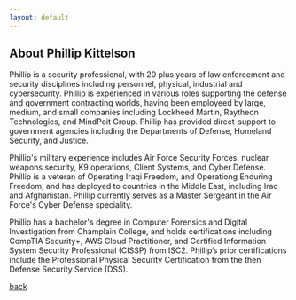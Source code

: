 ```yaml
---
layout: default
---
```


## About Phillip Kittelson

Phillip is a security professional, with 20 plus years of law enforcement and security disciplines including personnel, physical, industrial and cybersecurity. Phillip is experienced in various roles supporting the defense and government contracting worlds, having been employeed by large, medium, and small companies including Lockheed Martin, Raytheon Technologies, and MindPoit Group. Phillip has provided direct-support to government agencies including the Departments of Defense, Homeland Security, and Justice.

Phillip's military experience includes Air Force Security Forces, nuclear weapons security, K9 operations, Client Systems, and Cyber Defense. Phillip is a veteran of Operating Iraqi Freedom, and Operationg Enduring Freedom, and has deployed to countries in the Middle East, including Iraq and Afghanistan. Phillip currently serves as a Master Sergeant in the Air Force's Cyber Defense speciality.

Phillip has a bachelor's degree in Computer Forensics and Digital Investigation from Champlain College, and holds certifications including CompTIA
Security+, AWS Cloud Practitioner, and Certified Information System Security Professional (CISSP) from ISC2. Phillip’s prior certifications include the
Professional Physical Security Certification from the then Defense Security Service (DSS).

[back](./)
